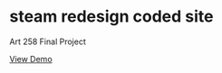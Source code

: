 # steam redesign coded site

Art 258 Final Project

[View Demo](https://jihohannma.github.io/steam/)